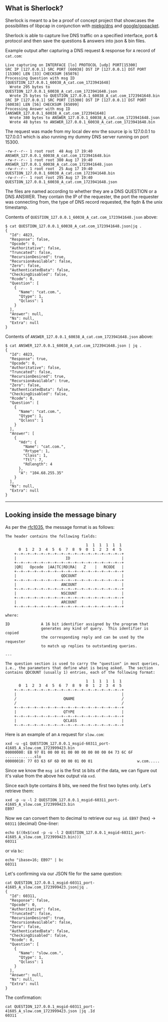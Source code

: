 ## What is Sherlock?

Sherlock is meant to a be a proof of concept project that showcases the possibilites of libpcap in conjunction with [miekg/dns](https://github.com/miekg/dns) and [google/gopacket](https://github.com/google/gopacket).

Sherlock is able to capture live DNS traffic on a specified interface, port & protocol and then save the questions & answers into json & bin files.

Example output after capturing a DNS request & response for `A` record of `cat.com`:

```
Live capturing on INTERFACE [lo] PROTOCOL [udp] PORT[15300]
SRC IP [127.0.0.1] SRC PORT [60038] DST IP [127.0.0.1] DST PORT [15300] LEN [33] CHECKSUM [65076]
Processing Question with msg ID [QUESTION_127.0.0.1_60038_A_cat.com_1723941648]
  Wrote 295 bytes to QUESTION_127.0.0.1_60038_A_cat.com_1723941648.json
  Wrote 25 bytes to QUESTION_127.0.0.1_60038_A_cat.com_1723941648.bin
SRC IP [127.0.0.1] SRC PORT [15300] DST IP [127.0.0.1] DST PORT [60038] LEN [56] CHECKSUM [65099]
Processing Answer with msg ID [ANSWER_127.0.0.1_60038_A_cat.com_1723941648]
  Wrote 380 bytes to ANSWER_127.0.0.1_60038_A_cat.com_1723941648.json
  Wrote 48 bytes to ANSWER_127.0.0.1_60038_A_cat.com_1723941648.bin
```

The request was made from my local dev env the source ip is 127.0.0.1 to 127.0.0.1 which is also running my dummy DNS server running on port 15300.

```
-rw-r--r-- 1 root root  48 Aug 17 19:40 ANSWER_127.0.0.1_60038_A_cat.com_1723941648.bin
-rw-r--r-- 1 root root 380 Aug 17 19:40 ANSWER_127.0.0.1_60038_A_cat.com_1723941648.json
-rw-r--r-- 1 root root  25 Aug 17 19:40 QUESTION_127.0.0.1_60038_A_cat.com_1723941648.bin
-rw-r--r-- 1 root root 295 Aug 17 19:40 QUESTION_127.0.0.1_60038_A_cat.com_1723941648.json
```

The files are named according to whether they are a DNS QUESTION or a DNS ANSWER. They contain the IP of the requester, the port the requester was connecting from, the type of DNS record requested, the fqdn & the unix timestamp.

Contents of `QUESTION_127.0.0.1_60038_A_cat.com_1723941648.json` above:

```
$ cat QUESTION_127.0.0.1_60038_A_cat.com_1723941648.json|jq .
{
  "Id": 4823,
  "Response": false,
  "Opcode": 0,
  "Authoritative": false,
  "Truncated": false,
  "RecursionDesired": true,
  "RecursionAvailable": false,
  "Zero": false,
  "AuthenticatedData": false,
  "CheckingDisabled": false,
  "Rcode": 0,
  "Question": [
    {
      "Name": "cat.com.",
      "Qtype": 1,
      "Qclass": 1
    }
  ],
  "Answer": null,
  "Ns": null,
  "Extra": null
}
```

Contents of `ANSWER_127.0.0.1_60038_A_cat.com_1723941648.json` above:

```
$ cat ANSWER_127.0.0.1_60038_A_cat.com_1723941648.json | jq .
{
  "Id": 4823,
  "Response": true,
  "Opcode": 0,
  "Authoritative": false,
  "Truncated": false,
  "RecursionDesired": true,
  "RecursionAvailable": true,
  "Zero": false,
  "AuthenticatedData": false,
  "CheckingDisabled": false,
  "Rcode": 0,
  "Question": [
    {
      "Name": "cat.com.",
      "Qtype": 1,
      "Qclass": 1
    }
  ],
  "Answer": [
    {
      "Hdr": {
        "Name": "cat.com.",
        "Rrtype": 1,
        "Class": 1,
        "Ttl": 7,
        "Rdlength": 4
      },
      "A": "104.68.255.35"
    }
  ],
  "Ns": null,
  "Extra": null
}
```

---

## Looking inside the message binary

As per the [rfc1035](https://datatracker.ietf.org/doc/html/rfc1035#section-4.1.1), the message format is as follows:

```
The header contains the following fields:

                                    1  1  1  1  1  1
      0  1  2  3  4  5  6  7  8  9  0  1  2  3  4  5
    +--+--+--+--+--+--+--+--+--+--+--+--+--+--+--+--+
    |                      ID                       |
    +--+--+--+--+--+--+--+--+--+--+--+--+--+--+--+--+
    |QR|   Opcode  |AA|TC|RD|RA|   Z    |   RCODE   |
    +--+--+--+--+--+--+--+--+--+--+--+--+--+--+--+--+
    |                    QDCOUNT                    |
    +--+--+--+--+--+--+--+--+--+--+--+--+--+--+--+--+
    |                    ANCOUNT                    |
    +--+--+--+--+--+--+--+--+--+--+--+--+--+--+--+--+
    |                    NSCOUNT                    |
    +--+--+--+--+--+--+--+--+--+--+--+--+--+--+--+--+
    |                    ARCOUNT                    |
    +--+--+--+--+--+--+--+--+--+--+--+--+--+--+--+--+

where:

ID              A 16 bit identifier assigned by the program that
                generates any kind of query.  This identifier is copied
                the corresponding reply and can be used by the requester
                to match up replies to outstanding queries.

---

The question section is used to carry the "question" in most queries,
i.e., the parameters that define what is being asked.  The section
contains QDCOUNT (usually 1) entries, each of the following format:

                                    1  1  1  1  1  1
      0  1  2  3  4  5  6  7  8  9  0  1  2  3  4  5
    +--+--+--+--+--+--+--+--+--+--+--+--+--+--+--+--+
    |                                               |
    /                     QNAME                     /
    /                                               /
    +--+--+--+--+--+--+--+--+--+--+--+--+--+--+--+--+
    |                     QTYPE                     |
    +--+--+--+--+--+--+--+--+--+--+--+--+--+--+--+--+
    |                     QCLASS                    |
    +--+--+--+--+--+--+--+--+--+--+--+--+--+--+--+--+
```

Here is an example of an `A` request for `slow.com`:

```
xxd -u -g1 QUESTION_127.0.0.1_msgid-60311_port-41685_A_slow.com_1723999423.bin
00000000: EB 97 01 00 00 01 00 00 00 00 00 00 04 73 6C 6F  .............slo
00000010: 77 03 63 6F 6D 00 00 01 00 01                    w.com.....
```

Since we know the `msg id` is the first `16` bits of the data, we can figure out it's value from the above hex output via `xxd`.

Since each byte contains 8 bits, we need the first two bytes only. Let's retrieve them:

```
xxd -p -u -l 2 QUESTION_127.0.0.1_msgid-60311_port-41685_A_slow.com_1723999423.bin
EB97
```

Now we can convert them to decimal to retrieve our `msg id`. `EB97` (hex) -> `60311` (decimal)
One-liner:
```
echo $((0x$(xxd -p -u -l 2 QUESTION_127.0.0.1_msgid-60311_port-41685_A_slow.com_1723999423.bin)))
60311
```

or via `bc`:

```
echo "ibase=16; EB97" | bc
60311
```

Let's confirming via our JSON file for the same question:
```
cat QUESTION_127.0.0.1_msgid-60311_port-41685_A_slow.com_1723999423.json|jq .
{
  "Id": 60311,
  "Response": false,
  "Opcode": 0,
  "Authoritative": false,
  "Truncated": false,
  "RecursionDesired": true,
  "RecursionAvailable": false,
  "Zero": false,
  "AuthenticatedData": false,
  "CheckingDisabled": false,
  "Rcode": 0,
  "Question": [
    {
      "Name": "slow.com.",
      "Qtype": 1,
      "Qclass": 1
    }
  ],
  "Answer": null,
  "Ns": null,
  "Extra": null
}
```

The confirmation:
```
cat QUESTION_127.0.0.1_msgid-60311_port-41685_A_slow.com_1723999423.json |jq .Id
60311
```